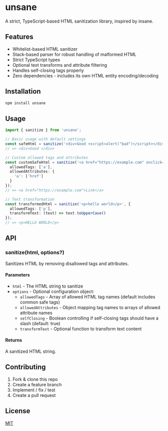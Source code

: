 # unsane

A strict, TypeScript-based HTML sanitization library, inspired by insane.

## Features

- Whitelist-based HTML sanitizer
- Stack-based parser for robust handling of malformed HTML
- Strict TypeScript types
- Optional text transforms and attribute filtering
- Handles self-closing tags properly
- Zero dependencies - includes its own HTML entity encoding/decoding

## Installation

```bash
npm install unsane
```

## Usage

```ts
import { sanitize } from 'unsane';

// Basic usage with default settings
const safeHtml = sanitize('<div>Good <script>alert("bad")</script></div>');
// => <div>Good </div>

// Custom allowed tags and attributes
const customSafeHtml = sanitize('<a href="https://example.com" onclick="alert()">Link</a>', {
  allowedTags: ['a'],
  allowedAttributes: {
    'a': ['href']
  }
});
// => <a href="https://example.com">Link</a>

// Text transformation
const transformedHtml = sanitize('<p>hello world</p>', {
  allowedTags: ['p'],
  transformText: (text) => text.toUpperCase()
});
// => <p>HELLO WORLD</p>
```

## API

### sanitize(html, options?)

Sanitizes HTML by removing disallowed tags and attributes.

#### Parameters

- `html` - The HTML string to sanitize
- `options` - Optional configuration object:
  - `allowedTags` - Array of allowed HTML tag names (default includes common safe tags)
  - `allowedAttributes` - Object mapping tag names to arrays of allowed attribute names
  - `selfClosing` - Boolean controlling if self-closing tags should have a slash (default: true)
  - `transformText` - Optional function to transform text content

#### Returns

A sanitized HTML string.

## Contributing

1. Fork & clone this repo
2. Create a feature branch
3. Implement / fix / test
4. Create a pull request

## License

[MIT](./LICENSE)